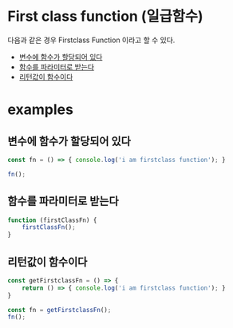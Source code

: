 # First class function (일급함수)
다음과 같은 경우 Firstclass Function 이라고 할 수 있다.

- [변수에 함수가 할당되어 있다](#변수에-함수가-할당되어-있다)
- [함수를 파라미터로 받는다](#함수를-파라미터로-받는다)
- [리턴값이 함수이다](#리턴값이-함수이다)

# examples

## 변수에 함수가 할당되어 있다
``` javascript
const fn = () => { console.log('i am firstclass function'); }

fn();
```

## 함수를 파라미터로 받는다
``` javascript
function (firstClassFn) {
    firstClassFn();
}
```

## 리턴값이 함수이다
``` javascript
const getFirstclassFn = () => {
    return () => { console.log('i am firstclass function'); }
}

const fn = getFirstclassFn();
fn();
```